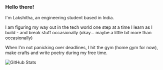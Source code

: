 ### Hello there!

I'm Lakshitha, an engineering student based in India.

I am figuring my way out in the tech world one step at a time
I learn as I build - and break stuff occasionally (okay... maybe a little bit more than occasionally)

When I'm not panicking over deadlines, I hit the gym (home gym for now), make crafts and write poetry during my free time.

![GitHub Stats](https://github-readme-stats.vercel.app/api?username=lakshm22&show_icons=true&theme=default&border_radius=8&hide_border=false)
